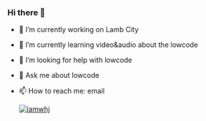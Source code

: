 ### Hi there 👋

- 🔭 I’m currently working on Lamb City
- 🌱 I’m currently learning video&audio about the lowcode
- 🤔 I’m looking for help with lowcode
- 💬 Ask me about lowcode
- 📫 How to reach me: email

  [![iamwhj](https://github-readme-stats.vercel.app/api?username=iamwhj)](https://github.com/anuraghazra/github-readme-stats)
